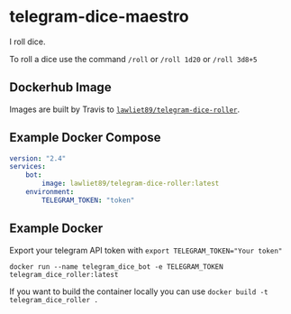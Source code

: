 # telegram-dice-maestro

I roll dice.

To roll a dice use the command `/roll` or `/roll 1d20` or `/roll 3d8+5`

## Dockerhub Image

Images are built by Travis to
[`lawliet89/telegram-dice-roller`](https://hub.docker.com/r/lawliet89/telegram-dice-roller).

## Example Docker Compose

```yaml
version: "2.4"
services:
    bot:
        image: lawliet89/telegram-dice-roller:latest
    environment:
        TELEGRAM_TOKEN: "token"
```

## Example Docker

Export your telegram API token with `export TELEGRAM_TOKEN="Your token"`

```
docker run --name telegram_dice_bot -e TELEGRAM_TOKEN telegram_dice_roller:latest
```

If you want to build the container locally you can use `docker build -t telegram_dice_roller .`
